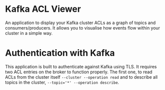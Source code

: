 # Kafka ACL Viewer
An application to display your Kafka cluster ACLs as a graph of topics and consumers/producers. It allows you to
visualise how events flow within your cluster in a simple way.

# Authentication with Kafka
This application is built to authenticate against Kafka using TLS. It requires two ACL entries on the broker to
function properly. The first one, to read ACLs from the cluster itself `--cluster --operation read` and to describe
all topics in the cluster, `--topic='*' --operation describe`.
